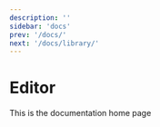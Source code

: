 ```yaml
---
description: ''
sidebar: 'docs'
prev: '/docs/'
next: '/docs/library/'
---
```


# Editor

This is the documentation home page